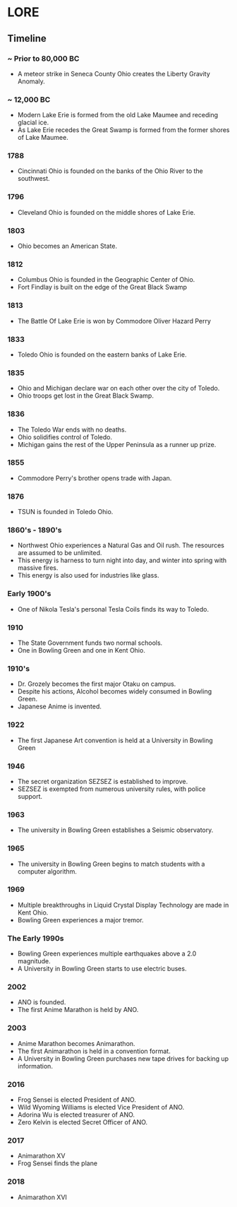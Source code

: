 # LORE

## Timeline

### ~ Prior to 80,000 BC

* A meteor strike in Seneca County Ohio creates the Liberty Gravity Anomaly.

### ~ 12,000 BC

* Modern Lake Erie is formed from the old Lake Maumee and receding glacial ice.
* As Lake Erie recedes the Great Swamp is formed from the former shores of Lake Maumee.

### 1788

* Cincinnati Ohio is founded on the banks of the Ohio River to the southwest.

### 1796

* Cleveland Ohio is founded on the middle shores of Lake Erie.

### 1803

* Ohio becomes an American State.

### 1812

* Columbus Ohio is founded in the Geographic Center of Ohio.
* Fort Findlay is built on the edge of the Great Black Swamp

### 1813

* The Battle Of Lake Erie is won by Commodore Oliver Hazard Perry

### 1833

* Toledo Ohio is founded on the eastern banks of Lake Erie.

### 1835

* Ohio and Michigan declare war on each other over the city of Toledo.
* Ohio troops get lost in the Great Black Swamp.

### 1836

* The Toledo War ends with no deaths.
* Ohio solidifies control of Toledo.
* Michigan gains the rest of the Upper Peninsula as a runner up prize.

### 1855

* Commodore Perry's brother opens trade with Japan.

### 1876

* TSUN is founded in Toledo Ohio.

### 1860's - 1890's

* Northwest Ohio experiences a Natural Gas and Oil rush. The resources are assumed to be unlimited.
* This energy is harness to turn night into day, and winter into spring with massive fires.
* This energy is also used for industries like glass.

### Early 1900's

* One of Nikola Tesla's personal Tesla Coils finds its way to Toledo.

### 1910

* The State Government funds two normal schools.
* One in Bowling Green and one in Kent Ohio.

### 1910's

* Dr. Grozely becomes the first major Otaku on campus.
* Despite his actions, Alcohol becomes widely consumed in Bowling Green.
* Japanese Anime is invented.

### 1922

* The first Japanese Art convention is held at a University in Bowling Green

### 1946

* The secret organization SEZSEZ is established to improve.
* SEZSEZ is exempted from numerous university rules, with police support.

### 1963

* The university in Bowling Green establishes a Seismic observatory.

### 1965

* The university in Bowling Green begins to match students with a computer algorithm.

### 1969

* Multiple breakthroughs in Liquid Crystal Display Technology are made in Kent Ohio.
* Bowling Green experiences a major tremor.

### The Early 1990s

* Bowling Green experiences multiple earthquakes above a 2.0 magnitude.
* A University in Bowling Green starts to use electric buses.

### 2002

* ANO is founded.
* The first Anime Marathon is held by ANO.

### 2003

* Anime Marathon becomes Animarathon.
* The first Animarathon is held in a convention format.
* A University in Bowling Green purchases new tape drives for backing up information.

### 2016

* Frog Sensei is elected President of ANO.
* Wild Wyoming Williams is elected Vice President of ANO.
* Adorina Wu is elected treasurer of ANO.
* Zero Kelvin is elected Secret Officer of ANO.

### 2017

* Animarathon XV
* Frog Sensei finds the plane

### 2018

* Animarathon XVI
